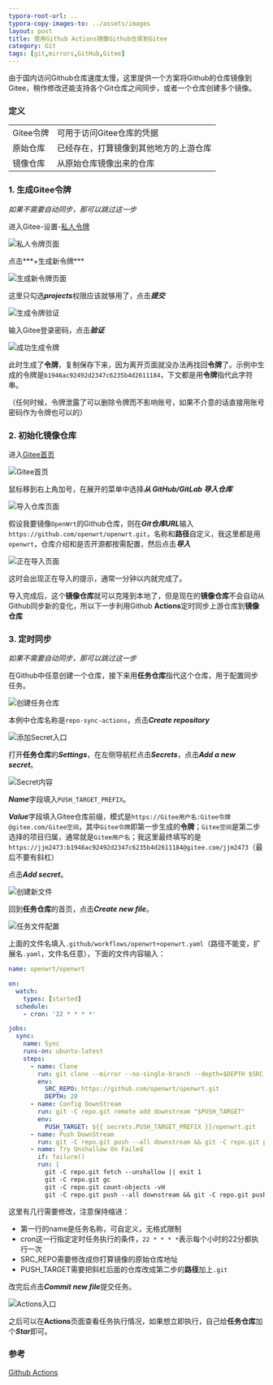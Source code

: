 ```yaml
---
typora-root-url: ..
typora-copy-images-to: ../assets/images
layout: post
title: 使用Github Actions镜像Github仓库到Gitee
category: Git
tags: [git,mirrors,GitHub,Gitee]
---
```


由于国内访问Github仓库速度太慢，这里提供一个方案将Github的仓库镜像到Gitee，稍作修改还能支持各个Git仓库之间同步，或者一个仓库创建多个镜像。

### 定义

|           |                                        |
| --------- | -------------------------------------- |
| Gitee令牌 | 可用于访问Gitee仓库的凭据              |
| 原始仓库  | 已经存在，打算镜像到其他地方的上游仓库 |
| 镜像仓库  | 从原始仓库镜像出来的仓库               |



### 1. 生成Gitee令牌

*如果不需要自动同步，那可以跳过这一步*

进入Gitee-设置-[私人令牌](https://gitee.com/profile/personal_access_tokens)

![私人令牌页面](/assets/images/image-20200302223217152.png)

点击***+生成新令牌***

![生成新令牌页面](/assets/images/image-20200302223613886.png)

这里只勾选***projects***权限应该就够用了，点击***提交***

![生成令牌验证](/assets/images/image-20200302223724503.png)

输入Gitee登录密码，点击***验证***

![成功生成令牌](/assets/images/image-20200302223915999.png)

此时生成了**令牌**，复制保存下来，因为离开页面就没办法再找回**令牌**了。示例中生成的令牌是`b1946ac92492d2347c6235b4d2611184`，下文都是用**令牌**指代此字符串。

（任何时候，令牌泄露了可以删除令牌而不影响账号，如果不介意的话直接用账号密码作为令牌也可以的）

### 2. 初始化镜像仓库

进入[Gitee首页](https://gitee.com/)

![Gitee首页](/assets/images/image-20200302221201595.png)



鼠标移到右上角加号，在展开的菜单中选择***从 GitHub/GitLab 导入仓库***

![导入仓库页面](/assets/images/image-20200302221317392.png)

假设我要镜像`OpenWrt`的Github仓库，则在***Git仓库URL***输入 `https://github.com/openwrt/openwrt.git`，名称和**路径**自定义，我这里都是用`openwrt`，仓库介绍和是否开源都按需配置，然后点击***导入***

![正在导入页面](/assets/images/image-20200302221337996.png)

这时会出现正在导入的提示，通常一分钟以内就完成了。

导入完成后，这个**镜像仓库**就可以克隆到本地了，但是现在的**镜像仓库**不会自动从Github同步新的变化，所以下一步利用Github **Actions**定时同步上游仓库到**镜像仓库**

### 3. 定时同步

*如果不需要自动同步，那可以跳过这一步*

在Github中任意创建一个仓库，接下来用**任务仓库**指代这个仓库，用于配置同步任务。

![创建任务仓库](/assets/images/image-20200304201945427.png)

本例中仓库名称是`repo-sync-actions`，点击***Create repository***

![添加Secret入口](/assets/images/image-20200304204352909.png)

打开**任务仓库**的***Settings***，在左侧导航栏点击***Secrets***，点击***Add a new secret***。

![Secret内容](/assets/images/image-20200304204546928.png)

***Name***字段填入`PUSH_TARGET_PREFIX`。

***Value***字段填入Gitee仓库前缀，模式是`https://Gitee用户名:Gitee令牌@gitee.com/Gitee空间`，其中`Gitee令牌`即第一步生成的**令牌**；`Gitee空间`是第二步选择的项目归属，通常就是`Gitee用户名`；我这里最终填写的是 `https://jjm2473:b1946ac92492d2347c6235b4d2611184@gitee.com/jjm2473`（最后不要有斜杠）

点击***Add secret***。

![创建新文件](/assets/images/image-20200304203725075.png)

回到**任务仓库**的首页，点击***Create new file***。

![任务文件配置](/assets/images/image-20200304205608004.png)

上面的文件名填入`.github/workflows/openwrt+openwrt.yaml`（路径不能变，扩展名`.yaml`，文件名任意），下面的文件内容输入：

[//]: # "{% raw %}"
```yaml
name: openwrt/openwrt

on:
  watch:
    types: [started]
  schedule:
    - cron: '22 * * * *'

jobs:
  sync:
    name: Sync
    runs-on: ubuntu-latest
    steps:
      - name: Clone
        run: git clone --mirror --no-single-branch --depth=$DEPTH $SRC_REPO repo.git
        env:
          SRC_REPO: https://github.com/openwrt/openwrt.git
          DEPTH: 20
      - name: Config DownStream
        run: git -C repo.git remote add downstream "$PUSH_TARGET"
        env:
          PUSH_TARGET: ${{ secrets.PUSH_TARGET_PREFIX }}/openwrt.git
      - name: Push DownStream
        run: git -C repo.git push --all downstream && git -C repo.git push --tags downstream
      - name: Try Unshallow On Failed
        if: failure()
        run: |
          git -C repo.git fetch --unshallow || exit 1 
          git -C repo.git gc
          git -C repo.git count-objects -vH
          git -C repo.git push --all downstream && git -C repo.git push --tags downstream

```
[//]: # "{% endraw %}"

这里有几行需要修改，注意保持缩进：

* 第一行的name是任务名称，可自定义，无格式限制
* cron这一行指定定时任务执行的条件，`22 * * * *`表示每个小时的22分都执行一次
* SRC_REPO需要修改成你打算镜像的原始仓库地址
* PUSH_TARGET需要把斜杠后面的仓库改成第二步的**路径**加上`.git`

改完后点击***Commit new file***提交任务。

![Actions入口](/assets/images/image-20200304203809660.png)

之后可以在**Actions**页面查看任务执行情况，如果想立即执行，自己给**任务仓库**加个***Star***即可。



### 参考

[Github Actions](https://help.github.com/en/actions)

